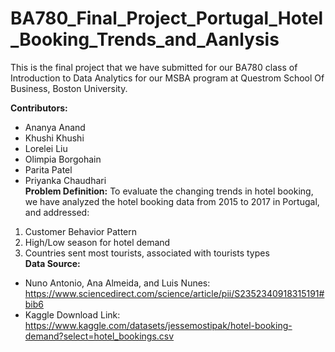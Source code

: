 # BA780_Final_Project_Portugal_Hotel_Booking_Trends_and_Aanlysis
This is the final project that we have submitted for our BA780 class of Introduction to Data Analytics for our MSBA program at Questrom School Of Business, Boston University.<br>

**Contributors:**
* Ananya Anand
* Khushi Khushi
* Lorelei Liu
* Olimpia Borgohain
* Parita Patel
* Priyanka Chaudhari
  <br>
**Problem Definition:**
To evaluate the changing trends in hotel booking, we have analyzed the hotel booking data from 2015 to 2017 in Portugal, and addressed:
1. Customer Behavior Pattern
2. High/Low season for hotel demand
3. Countries sent most tourists, associated with tourists types<br>
**Data Source:**
* Nuno Antonio, Ana Almeida, and Luis Nunes: https://www.sciencedirect.com/science/article/pii/S2352340918315191#bib6
* Kaggle Download Link: https://www.kaggle.com/datasets/jessemostipak/hotel-booking-demand?select=hotel_bookings.csv

